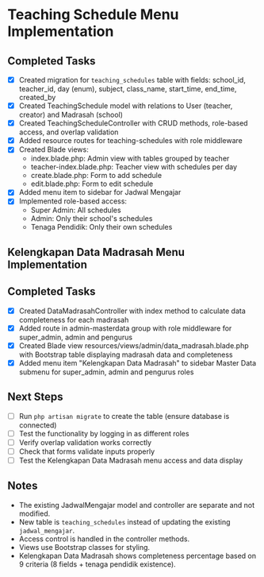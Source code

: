 # Teaching Schedule Menu Implementation

## Completed Tasks
- [x] Created migration for `teaching_schedules` table with fields: school_id, teacher_id, day (enum), subject, class_name, start_time, end_time, created_by
- [x] Created TeachingSchedule model with relations to User (teacher, creator) and Madrasah (school)
- [x] Created TeachingScheduleController with CRUD methods, role-based access, and overlap validation
- [x] Added resource routes for teaching-schedules with role middleware
- [x] Created Blade views:
  - index.blade.php: Admin view with tables grouped by teacher
  - teacher-index.blade.php: Teacher view with schedules per day
  - create.blade.php: Form to add schedule
  - edit.blade.php: Form to edit schedule
- [x] Added menu item to sidebar for Jadwal Mengajar
- [x] Implemented role-based access:
  - Super Admin: All schedules
  - Admin: Only their school's schedules
  - Tenaga Pendidik: Only their own schedules

## Kelengkapan Data Madrasah Menu Implementation

## Completed Tasks
- [x] Created DataMadrasahController with index method to calculate data completeness for each madrasah
- [x] Added route in admin-masterdata group with role middleware for super_admin, admin and pengurus
- [x] Created Blade view resources/views/admin/data_madrasah.blade.php with Bootstrap table displaying madrasah data and completeness
- [x] Added menu item "Kelengkapan Data Madrasah" to sidebar Master Data submenu for super_admin, admin and pengurus roles

## Next Steps
- [ ] Run `php artisan migrate` to create the table (ensure database is connected)
- [ ] Test the functionality by logging in as different roles
- [ ] Verify overlap validation works correctly
- [ ] Check that forms validate inputs properly
- [ ] Test the Kelengkapan Data Madrasah menu access and data display

## Notes
- The existing JadwalMengajar model and controller are separate and not modified.
- New table is `teaching_schedules` instead of updating the existing `jadwal_mengajar`.
- Access control is handled in the controller methods.
- Views use Bootstrap classes for styling.
- Kelengkapan Data Madrasah shows completeness percentage based on 9 criteria (8 fields + tenaga pendidik existence).
